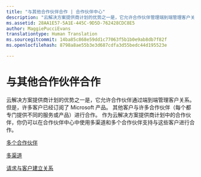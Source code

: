```yaml
---
title: "与其他合作伙伴合作 | 合作伙伴中心"
description: "云解决方案提供商计划的优势之一是，它允许合作伙伴管理端到端管理客户关系。"
ms.assetid: 28AA1E57-5A1E-445C-9D5D-762428CDC8E5
author: MaggiePucciEvans
translationtype: Human Translation
ms.sourcegitcommit: 14ba85c868e59dd1c77063f5b1b0e9ab8db7f82f
ms.openlocfilehash: 8798a8ae55b3e3d687cdfa3d55bedc44d195523e

---
```


# 与其他合作伙伴合作


云解决方案提供商计划的优势之一是，它允许合作伙伴通过端到端管理客户关系。 但是，许多客户已经订阅了 Microsoft 产品。 其他客户与许多合作伙伴（每个都专门提供不同的服务或产品）进行合作。 作为云解决方案提供商计划中的合作伙伴，你仍可以在合作伙伴中心中使用多渠道和多个合作伙伴支持与这些客户进行合作。

[多个合作伙伴](multipartner.md)

[多渠道](multichannel.md)

[请求与客户建立关系](request-a-relationship-with-a-customer.md)

 

 






<!--HONumber=Nov16_HO3-->


